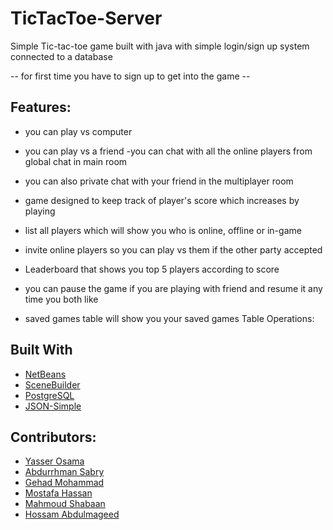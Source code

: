 # TicTacToe-Server

Simple Tic-tac-toe game built with java with simple login/sign up system connected to a database

-- for first time you  have to sign up to get into the game --
## Features:

- you can play vs computer
- you can play vs a friend
-you can chat with all the online players from global chat in main room
- you can also private chat with your friend in the multiplayer room
- game designed to keep track of player's score which increases by playing
- list all players which will show you who is online, offline or in-game
- invite online players so you can play vs them if the other party accepted 
- Leaderboard that shows you top 5 players according to score 

- you can pause the game if you are playing with friend and resume it any time you both like 

- saved games table will show you your saved games 
Table Operations:

## Built With

* [NetBeans](https://netbeans.apache.org/)
* [SceneBuilder](https://gluonhq.com/products/scene-builder/#download)
* [PostgreSQL](https://www.postgresql.org/download/) 
* [JSON-Simple](https://code.google.com/archive/p/json-simple/) 





## Contributors:
- [Yasser Osama](https://github.com/YasserOs)
- [Abdurrhman Sabry](https://github.com/AbdurrhmanSabry)
- [Gehad Mohammad](https://github.com/GehadMohammed)
- [Mostafa Hassan](https://github.com/mostafahassan097)
- [Mahmoud Shabaan](https://github.com/mahmoudshaaban5)
- [Hossam Abdulmageed](https://github.com/abdulmageed02)





